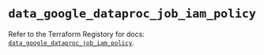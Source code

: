 # `data_google_dataproc_job_iam_policy`

Refer to the Terraform Registory for docs: [`data_google_dataproc_job_iam_policy`](https://registry.terraform.io/providers/hashicorp/google/5.29.0/docs/data-sources/dataproc_job_iam_policy).

